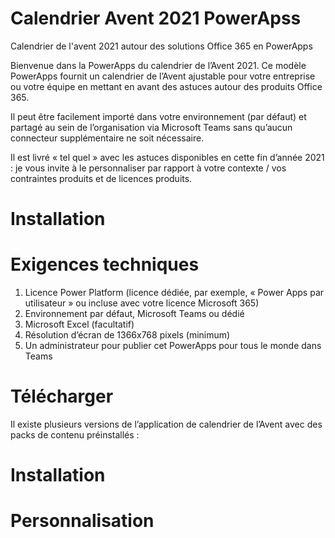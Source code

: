 # Calendrier Avent 2021 PowerApss
Calendrier de l'avent 2021 autour des solutions Office 365 en PowerApps

Bienvenue dans la PowerApps du calendrier de l’Avent 2021. Ce modèle PowerApps fournit un calendrier de l’Avent ajustable pour votre entreprise ou votre équipe en mettant en avant des astuces autour des produits Office 365.

Il peut être facilement importé dans votre environnement (par défaut) et partagé au sein de l’organisation via Microsoft Teams sans qu’aucun connecteur supplémentaire ne soit nécessaire.

Il est livré « tel quel » avec les astuces disponibles en cette fin d’année 2021 : je vous invite à le personnaliser par rapport à votre contexte / vos contraintes produits et de licences produits.

# Installation


# Exigences techniques
1.	Licence Power Platform (licence dédiée, par exemple, « Power Apps par utilisateur » ou incluse avec votre licence Microsoft 365)
2.	Environnement par défaut, Microsoft Teams ou dédié
3.	Microsoft Excel (facultatif)
4.	Résolution d’écran de 1366x768 pixels (minimum)
5.	Un administrateur pour publier cet PowerApps pour tous le monde dans Teams


# Télécharger
Il existe plusieurs versions de l’application de calendrier de l’Avent avec des packs de contenu préinstallés :

# Installation

# Personnalisation
